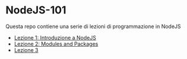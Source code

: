 # NodeJS-101
Questa repo contiene una serie di lezioni di programmazione in NodeJS 

- [Lezione 1: Introduzione a NodeJS](#lezione-1-node-js/README.md)
- [Lezione 2: Modules and Packages](#lezione-2-modules-packages/README.md)
- [Lezione 3](#capitolo-2)